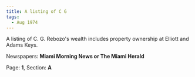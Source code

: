 ```yaml
---  
title: A listing of C G  
tags:  
  - Aug 1974  
---  
```

  
A listing of C. G. Rebozo's wealth includes property ownership at Elliott and Adams Keys.  
  
Newspapers: **Miami Morning News or The Miami Herald**  
  
Page: **1**, Section: **A** 
